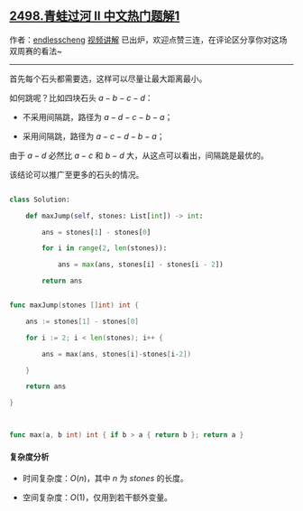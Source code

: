 ## [2498.青蛙过河 II 中文热门题解1](https://leetcode.cn/problems/frog-jump-ii/solutions/100000/tan-xin-by-endlesscheng-wj2k)

作者：[endlesscheng](https://leetcode.cn/u/endlesscheng)
[视频讲解](https://www.bilibili.com/video/BV1kR4y1r7Df/) 已出炉，欢迎点赞三连，在评论区分享你对这场双周赛的看法~

---

首先每个石头都需要选，这样可以尽量让最大距离最小。

如何跳呢？比如四块石头 $a-b-c-d$：

- 不采用间隔跳，路径为 $a-d-c-b-a$；
- 采用间隔跳，路径为 $a-c-d-b-a$；

由于 $a-d$ 必然比 $a-c$ 和 $b-d$ 大，从这点可以看出，间隔跳是最优的。

该结论可以推广至更多的石头的情况。

```py [sol1-Python3]
class Solution:
    def maxJump(self, stones: List[int]) -> int:
        ans = stones[1] - stones[0]
        for i in range(2, len(stones)):
            ans = max(ans, stones[i] - stones[i - 2])
        return ans
```

```go [sol1-Go]
func maxJump(stones []int) int {
	ans := stones[1] - stones[0]
	for i := 2; i < len(stones); i++ {
		ans = max(ans, stones[i]-stones[i-2])
	}
	return ans
}

func max(a, b int) int { if b > a { return b }; return a }
```

#### 复杂度分析

- 时间复杂度：$O(n)$，其中 $n$ 为 $\textit{stones}$ 的长度。
- 空间复杂度：$O(1)$，仅用到若干额外变量。

